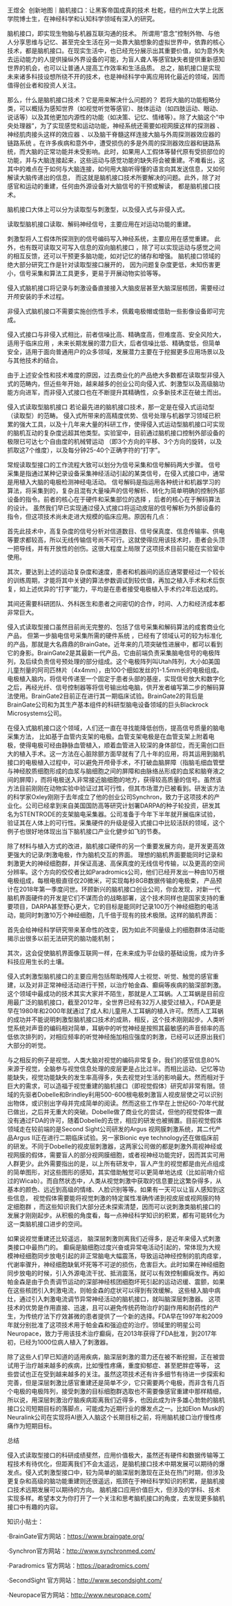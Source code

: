 王煜全  创新地图｜脑机接口：让黑客帝国成真的技术
杜乾，纽约州立大学上北医学院博士生，在神经科学和认知科学领域有深入的研究。

脑机接口，即实现生物脑与机器互联沟通的技术。 所谓用“意念”控制外物、与他人分享思维与记忆、甚至完全生活在另一处靠大脑想象的虚拟世界中，依靠的核心技术，都是脑机接口。在现实生活中，也已经充分展示出其重要价值，如为意外失去运动能力的人提供操纵外界设备的可能，为盲人聋人等感官缺失者提供重新感知世界的机会，也可以让普通人提高工作效率和生活品质。 总之，脑机接口是实现未来诸多科技设想所绕不开的技术，也是神经科学中离应用转化最近的领域，因而值得创业者和投资人关注。

那么，什么是脑机接口技术？它是用来解决什么问题的？ 若将大脑的功能粗略分类，可以概括为感知世界（如视觉听觉等感官）、肢体运动（如四肢运动、眼动、说话等）以及其他更加内源性的功能（如决策、记忆、情绪等）。除了大脑这个“中央处理器”，为了实现感觉和运动功能，神经系统还需要如视网膜这样的探测器 、神经肌肉接头这样的效应器 、以及脑干脊髓这样连接大脑与外周探测器效应器的链路系统 。在许多疾病和意外中，遭受损伤的多是外周的探测器效应器和链路系统，而大脑的正常功能并未受影响。此时，如果用人工假体等替代原有受损部位的功能，并与大脑连接起来，这些运动与感觉功能的缺失将会被重建。不难看出，这其中的难点在于如何与大脑连接，如何用大脑听得懂的语言向其发送信息，又如何解读大脑传递出的信息， 而这就是脑机接口技术所要解决的问题。此外，除了对感官和运动的重建，任何由外源设备对大脑信号的干预或解读， 都是脑机接口技术。

脑机接口大体上可以分为读取型与刺激型，以及侵入式与非侵入式。

读取型脑机接口读取、解码神经信号，主要应用在对运动功能的重建。

刺激型将人工假体所探测到的信号编码写入神经系统，主要应用在感觉重建。
此外，也有既可读取又可写入信息的双向脑机接口 ，除了可以实现运动与感觉之间的相互反馈，还可以干预更多脑功能，如对记忆的储存和增强。 脑机接口领域的绝大部分研究工作是针对读取型接口展开的， 因为问题复杂度更低，未知伤害更小，信号采集和算法工具更多，更易于开展动物实验等等。

侵入式脑机接口将记录与刺激设备直接接入大脑皮层甚至大脑深层核团，需要经过开颅安装的手术过程。

非侵入式脑机接口不需要实施创伤性手术，佩戴电极帽或借助一些影像设备即可完成。

侵入式接口与非侵入式相比，前者信噪比高、精确度高，但难度高、安全风险大，适用于临床应用 ，未来长期发展的潜力巨大，后者信噪比低、精确度低，但简单安全，适用于面向普通用户的众多领域，发展潜力主要在于挖掘更多应用场景以及与其他技术的结合。

由于上述安全性和技术难度的原因，过去商业化的产品绝大多数都在读取型非侵入式的范畴内，但近些年开始，越来越多的创业公司向侵入式、刺激型以及高级脑功能方向进军，而非侵入式接口也在不断提升其精确性，众多新技术正在破土而出。

侵入式读取型脑机接口
若论最先进的脑机接口技术，那一定是在侵入式运动型（读取型）的范畴。 侵入式所带来的高精度优势、信号处理与机器学习领域已积累的强大工具，以及十几年来大量的科研工作，使得侵入式运动型脑机接口可实现的脑机互动的复杂度远超其他类型。实验室中，目前通过脑机接口控制外部设备的极限已可达七个自由度的机械臂运动 （即3个方向的平移、3个方向的旋转，以及抓取这7个维度），以及每分钟25-40个正确字符的“打字”。

常规读取型接口的工作流程大致可以划分为信号采集和信号解码两大步骤。 信号采集是指通过某种记录设备采集神经活动引起的某类信号，在侵入式接口中，通常是用植入大脑的电极检测神经电活动。 信号解码是指运用各种统计和机器学习的算法，将采集到的，复杂且混有大量噪声的信号解析、转化为简单明确的控制外部设备的指令。前者的核心在于硬件和采集部位的选择 ，后者的核心在于解码算法的设计。
虽然我们早已实现通过侵入式接口将运动皮层的信号解析为外部设备的指令，但这项技术尚未走进大规模的临床应用。原因有几点：

首先此技术中，高复杂度的信号分析对信道数目、信号保真度、信息传输率、供电等要求都较高，所以无线传输信号尚不可行。这就使得应用该技术时，患者会头顶一把导线，并有开放性的创伤。这很大程度上局限了这项技术目前只能在实验室中使用。

其次，要达到上述的运动复杂度和速度，患者和机器间的适应通常要经过一个较长的训练周期，才能将其中关键的算法参数调试到较优值，再加之植入手术和术后恢复，如上述优异的“打字”能力，平均是在患者接受电极植入手术约2年后达成的。

其间还需要科研团队、外科医生和患者之间密切的合作，时间、人力和经济成本都非常巨大。

侵入式读取型接口虽然目前尚无完整的、包括了信号采集和解码算法的成套商业化产品， 但第一步脑电信号采集所需的硬件系统 ，已经有了领域认可的较为标准化的产品，那就是大名鼎鼎的BrainGate。近年来的几项突破性进展中，都可以看到它的身影。BrainGate2是其最新一代产品，它由前端负责采集脑电信号的电极阵列，及后续负责信号预处理的部分组成。这个电极阵列叫Utah阵列，大小如美国儿童剂量的阿司匹林片（4x4mm），由100个细如发丝的1-1.5mm长的电极组成。电极植入脑内，将信号传递至一个固定于患者头部的基座，实现信号放大和数字化之后，再经光纤、信号控制器等将信号输出给电脑，供开发者编写第二步的解码算法使用。BrainGate2目前正在进行其一期临床试验。BrainGate2的背后是BrainGate公司和为其生产基本组件的科研型脑电设备领域的巨头Blackrock Microsystems公司。


在侵入式脑机接口这个领域，人们还一直在寻找能降低创伤，提高信号质量的脑电采集方法， 比如基于血管内支架的电极。血管支架电极是在血管支架上附着电极，使得电极可经由静脉血管植入，顺着血管进入较深的身体部位，而无需创口巨大的植入手术。这一方法在心脏除颤方面早就有了几十年的应用，将其运用到脑机接口的电极植入过程中，可以避免开颅骨手术，不打破血脑屏障（指脑毛细血管壁与神经胶质细胞形成的血浆与脑细胞之间的屏障和由脉络丛形成的血浆和脑脊液之间的屏障），而将电极送入非常接近脑细胞的地方，获得较高质量的信号。虽然该方法目前刚刚在动物实验中验证过其可行性，但其市场潜力已被看到。研发该方法的科学家Oxley刚刚于去年成立了他的创业公司Synchron，致力于这项技术的产业化。公司已经拿到来自美国国防高等研究计划署DARPA的种子轮投资，研发其名为STENTRODE的支架脑电采集器。公司准备于今年下半年就开展临床试验，验证其在人体上的可行性。采集硬件的升级是侵入式接口中比较活跃的领域，这个例子也很好地体现出当下脑机接口产业化健步如飞的节奏。

除了材料与植入方式的改进，脑机接口硬件的另一个重要发展方向，是开发更高效更强大的记录/刺激电极，作为脑机交互的界面。 理想的脑机界面要能同时记录和刺激更大的神经细胞群，并保证高速、高保真度的无线信号传输，以及更高的空间分辨率。这个方向的佼佼者比如Paradromics公司，他们已经开发出一种由10万根电极组成，每根电极直径仅20微米，可实现每秒8GB数据传输的电极束， 产品预计在2018年第一季度问世。环顾新兴的脑机接口创业公司，你会发现，对新一代脑机界面硬件的开发是它们不谋而合的战略部署，这个技术同样也是国家支持的重要项目，DARPA甚至野心更大，它的目标是能同时记录100万个神经细胞的电活动，能同时刺激10万个神经细胞，几千倍于现有的技术极限。这样的脑机界面：

首先会给神经科学研究带来革命性的改变，因为如此不同量级上的细胞群体活动能揭示出很多以前无法研究的脑功能机制；

其次，这会促使脑机界面像互联网一样，在未来成为平台级的基础设施，成为许多科技应用生长的土壤。

侵入式刺激型脑机接口的主要应用包括帮助残障人士视觉、听觉、触觉的感官重建，以及对非正常神经活动进行干预，以治疗帕金森、癫痫等疾病的脑深部刺激。 这个领域中最成功的技术其实大家并不陌生，那就是人工耳蜗。人工耳蜗是目前应用最广泛的脑机接口，截至2012年，全世界已经有32万人接受过植入，FDA更是早在1980年和2000年就通过了成人和儿童用人工耳蜗的植入许可。然而人工耳蜗的成功并不能说明刺激型脑机接口技术的成熟，相反，这个技术刚刚起步。人类听觉系统对声音的编码相对简单，耳蜗中的听觉神经是按照其最敏感的声音频率的高低依次排列的，对相应频率的听觉神经施加相应强度的刺激，已经可以还原出我们大部分的听觉。

与之相反的例子是视觉。人类大脑对视觉的编码非常复杂，我们的感官信息80%来源于视觉，全脑参与视觉信息处理的皮层更是占比过半。而相比运动、记忆等功能缺失，视觉功能缺失的发生率高得多，失去视觉对生活的影响最大。然而相对于巨大的需求，可以造福于视觉重建的脑机接口（即视觉假体）研究却非常有限。领域的先驱者Dobelle和Brindley利用500-600根电极刺激盲人视皮层使之可以识别出物体，或识别出字母并完成简单的阅读。然而这些工作早在上世纪60-70年代就已做出，之后并无重大的突破。Dobelle做了商业化的尝试，但他的视觉假体一直没有通过FDA的许可，随着Dobelle的去世，相应的研发也被搁置。目前视觉假体领域走在较前端的是Second Sight公司研发的Argus 视网膜刺激系统，其二代产品Argus II正在进行二期临床试验。另一家Bionic eye technology还在做临床前的研发。不同于Dobelle的视皮层刺激器，这两家公司做的都是刺激外周视神经或视网膜的假体，需要盲人的部分视网膜细胞，或者视神经功能完好，因而其实可用人群更少。此外需要指出的是，以上所有研发中，盲人产生的视觉都是由光点组成的简单图形，对这些图形的感知，其实借助触觉可以更简单地达成（比如前哨介绍过的Wicab）。而自然状态中，人类从视觉刺激中获取的信息要比这繁杂得多，从基本的颜色、远近到高级的情绪、人脸识别等等。如果有一天可以让盲人感知到这些信息， 视觉假体需要能将视觉刺激的特定属性准确传递到视皮层或视网膜的特定细胞群 ，而这些知识我们大部分还未探索清楚，因而可以说刺激类脑机接口的发展才刚刚起步。从积极的角度看，每一点神经科学知识的积累，都有可能转化为这一类脑机接口进步的空间。


如果说视觉重建还比较遥远， 脑深层刺激则离我们近得多，是近年来侵入式刺激类接口中最热门的。 癫痫是脑细胞过度兴奋或异常电活动引起的，常体现为大规模神经细胞同步放电引起的非正常脑电大幅震荡，导致运动神经控制的肌肉痉挛，代谢率骤升，神经细胞缺氧坏死等不可逆的损伤，危害巨大。此时如果在神经细胞同步放电的时候，引入外源电流干扰、抵消震荡，就可以有效控制癫痫发作。再如帕金森是由于负责调节运动的深部神经核团细胞坏死引起的运动迟缓、震颤，如果在这些核团引入刺激电流，则帕金森的症状可以得到有效缓解。 这些植入脑中病灶，通过引入刺激电流调节异常神经活动的脑机接口，就叫脑深层刺激器。 这项技术的优势是作用直接、迅速，且可以避免传统药物治疗的副作用和耐药性的产生，为传统疗法下疗效甚微的患者提供了一个新的选择。FDA早在1997年和2009年就分别批准了这项技术用于帕金森和强迫症的治疗。领域里的明星公司Neuropace，致力于用该技术治疗癫痫，在2013年获得了FDA批准，到2017年初，已经为1000位病人植入了刺激器。

除了这些人们早已知道的适用疾病，脑深层刺激的潜力还在被不断挖掘，正在被尝试用于治疗越来越多的疾病，比如慢性疼痛，重度抑郁症、甚至肥胖症等等， 这些尝试也正在受到越来越多的关注。虽然这项技术还有许多细节有待进一步探索和完善，但是深层刺激比感官重建还是简单不少，它只需要两个电极，而非含有几百个电极的电极阵列，接受刺激的目标细胞群选取也不需要像感官重建中那样精细，所以说，用深层刺激治疗脑疾病距离我们近得多，也因此成为许多雄心勃勃的脑机接口公司短期目标的落脚点，可能成为近期行业的爆发点之一。比如Elon Musk的Neuralink公司在实现将AI嵌入人脑这个长期目标之前，将用脑机接口治疗慢性疼痛作为短期目标。

总结

侵入式读取型接口的科研成绩斐然，应用价值极大，虽然还有硬件和数据传输等工程技术有待优化，但距离我们不会太遥远，是脑机接口技术中期发展可以期待的爆发点。侵入式刺激型接口中，较为简单的脑深层刺激现在正处在热门时期，但涉及更复杂和高级的脑功能重建则还很遥远，瓶颈在于神经科学知识的积累，是脑机接口技术远期发展可以期待的方向。
脑机接口应用价值巨大，但涉及的学科、技术实现多样。希望本文为你打开了一个关注和思考脑机接口的角度，去发现更多脑机接口中有趣的内容。

知识小贴士：

·BrainGate官方网站：https://www.braingate.org/

·Synchron官方网站：http://www.synchronmed.com/

·Paradromics 官方网站：https://paradromics.com/

·SecondSight 官方网站：http://www.secondsight.com/

·Neuropace官方网站：http://www.neuropace.com/
